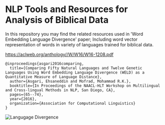 NLP Tools and Resources for Analysis of Biblical Data
=======

In this repository you may find the related resources used in 'Word Embedding Language Divergence' paper; Including word vector representation of
words in variety of languages trained for biblical data.

https://aclweb.org/anthology//W/W16/W16-1208.pdf

    @inproceedings{asgari2016comparing,
      title={Comparing Fifty Natural Languages and Twelve Genetic Languages Using Word Embedding Language Divergence (WELD) as a Quantitative Measure of Language Distance},
      author={Asgari, Ehsaneddin and Mofrad, Mohammad R.K.},
      booktitle={In Proceedings of the NAACL-HLT Workshop on Multilingual and Cross-lingual Methods in NLP, San Diego, CA},
      pages={65--74},
      year={2016},
      organization={Association for Computational Linguistics}
    }

![Langugage Divergence](https://cloud.githubusercontent.com/assets/8551117/17010291/5dd3d70e-4eb7-11e6-826d-a3a943ebd919.png)
